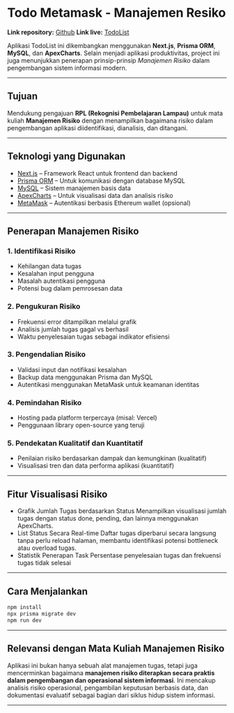 # Todo Metamask - Manajemen Resiko

**Link repository:** [Github](https://github.com/AriJaya07/todo-metamask)
**Link live:** [TodoList](https://todo-meta.onrender.com)

Aplikasi TodoList ini dikembangkan menggunakan **Next.js**, **Prisma ORM**, **MySQL**, dan **ApexCharts**. Selain menjadi aplikasi produktivitas, project ini juga menunjukkan penerapan prinsip-prinsip *Manajemen Risiko* dalam pengembangan sistem informasi modern.

---

## Tujuan
Mendukung pengajuan **RPL (Rekognisi Pembelajaran Lampau)** untuk mata kuliah **Manajemen Risiko** dengan menampilkan bagaimana risiko dalam pengembangan aplikasi diidentifikasi, dianalisis, dan ditangani.

---

## Teknologi yang Digunakan

- [Next.js](https://nextjs.org/) – Framework React untuk frontend dan backend
- [Prisma ORM](https://www.prisma.io/) – Untuk komunikasi dengan database MySQL
- [MySQL](https://www.mysql.com/) – Sistem manajemen basis data
- [ApexCharts](https://apexcharts.com/) – Untuk visualisasi data dan analisis risiko
- [MetaMask](https://metamask.io/) – Autentikasi berbasis Ethereum wallet (opsional)

---

## Penerapan Manajemen Risiko

### 1. **Identifikasi Risiko**
- Kehilangan data tugas
- Kesalahan input pengguna
- Masalah autentikasi pengguna
- Potensi bug dalam pemrosesan data

### 2. **Pengukuran Risiko**
- Frekuensi error ditampilkan melalui grafik
- Analisis jumlah tugas gagal vs berhasil
- Waktu penyelesaian tugas sebagai indikator efisiensi

### 3. **Pengendalian Risiko**
- Validasi input dan notifikasi kesalahan
- Backup data menggunakan Prisma dan MySQL
- Autentikasi menggunakan MetaMask untuk keamanan identitas

### 4. **Pemindahan Risiko**
- Hosting pada platform terpercaya (misal: Vercel)
- Penggunaan library open-source yang teruji

### 5. **Pendekatan Kualitatif dan Kuantitatif**
- Penilaian risiko berdasarkan dampak dan kemungkinan (kualitatif)
- Visualisasi tren dan data performa aplikasi (kuantitatif)

---

## Fitur Visualisasi Risiko

- Grafik Jumlah Tugas berdasarkan Status
    Menampilkan visualisasi jumlah tugas dengan status done, pending, dan lainnya menggunakan ApexCharts.
- List Status Secara Real-time
    Daftar tugas diperbarui secara langsung tanpa perlu reload halaman, membantu identifikasi potensi bottleneck atau overload tugas.
- Statistik Penerapan Task
    Persentase penyelesaian tugas dan frekuensi tugas tidak selesai

---

## Cara Menjalankan

```bash
npm install
npx prisma migrate dev
npm run dev
```

---

## Relevansi dengan Mata Kuliah Manajemen Risiko

Aplikasi ini bukan hanya sebuah alat manajemen tugas, tetapi juga mencerminkan bagaimana **manajemen risiko diterapkan secara praktis dalam pengembangan dan operasional sistem informasi**. Ini mencakup analisis risiko operasional, pengambilan keputusan berbasis data, dan dokumentasi evaluatif sebagai bagian dari siklus hidup sistem informasi.

---